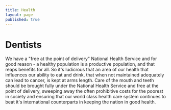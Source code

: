 ```yaml
---
title: Health
layout: page
published: true
---
```


# Dentists
We have a "free at the point of delivery" National Health Service and for good reason - a healthy population is a productive population, and that reaps benefits for all. So it's ludicrous that an area of our health that influences our ability to eat and drink, that when not maintained adequately can lead to cancer, is kept at arms length.
Care of the mouth and teeth should be brought fully under the National Health Service and free at the point of delivery, sweeping away the often prohibitive costs for the poorest in society and ensuring that our world class health care system continues to beat it's international counterparts in keeping the nation in good health.

